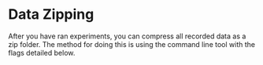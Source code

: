 # Data Zipping
After you have ran experiments, you can compress all recorded data as a zip folder. The method for doing this is using the command line tool with the flags detailed below. 
